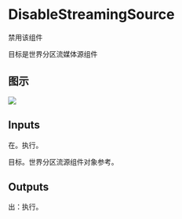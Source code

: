 # DisableStreamingSource

禁用该组件

目标是世界分区流媒体源组件

## 图示

![]($-20221218-21050292.png)

## Inputs

在。执行。

目标。世界分区流源组件对象参考。  

## Outputs

出：执行。
